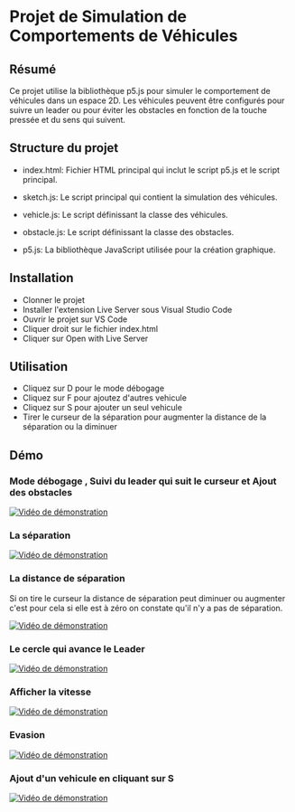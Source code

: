 # Projet de Simulation de Comportements de Véhicules

## Résumé
Ce projet utilise la bibliothèque p5.js pour simuler le comportement de véhicules dans un espace 2D. Les véhicules peuvent être configurés pour suivre un leader ou pour éviter les obstacles en fonction de la touche pressée et du sens qui suivent.

## Structure du projet
* index.html: Fichier HTML principal qui inclut le script p5.js et le script principal.

* sketch.js: Le script principal qui contient la simulation des véhicules.

* vehicle.js: Le script définissant la classe des véhicules.

* obstacle.js: Le script définissant la classe des obstacles.

* p5.js: La bibliothèque JavaScript utilisée pour la création graphique.

## Installation
* Clonner le projet
* Installer l'extension Live Server sous Visual Studio Code
* Ouvrir le projet sur VS Code
* Cliquer droit sur le fichier index.html
* Cliquer sur Open with Live Server

## Utilisation
* Cliquez sur D pour le mode débogage 
* Cliquez sur F pour ajoutez d'autres vehicule
* Cliquez sur S pour ajouter un seul vehicule
* Tirer le curseur de la séparation pour augmenter la distance de la séparation ou la diminuer

## Démo

### Mode débogage , Suivi du leader qui suit le curseur et Ajout des obstacles

[![Vidéo de démonstration](https://github.com/SAMIHA88/Elhajjam_Jeux_AI/assets/81178741/d05c003a-4ff7-45a2-9cf2-7e46f630a3ea)](https://github.com/SAMIHA88/Elhajjam_Jeux_AI/assets/81178741/d05c003a-4ff7-45a2-9cf2-7e46f630a3ea)


### La séparation 
[![Vidéo de démonstration](https://github.com/SAMIHA88/Elhajjam_Jeux_AI/assets/81178741/ed3e33c0-0949-4d3d-9a18-6ae00382e4bc)](https://github.com/SAMIHA88/Elhajjam_Jeux_AI/assets/81178741/ed3e33c0-0949-4d3d-9a18-6ae00382e4bc)


### La distance de séparation 
Si on tire le curseur la distance de séparation peut diminuer ou augmenter c'est pour cela si elle est à zéro on constate qu'il n'y a pas de séparation.

[![Vidéo de démonstration](https://github.com/SAMIHA88/Elhajjam_Jeux_AI/issues/5#issue-2011085207)](https://github.com/SAMIHA88/Elhajjam_Jeux_AI/issues/5#issue-2011085207)


### Le cercle qui avance le Leader 
[![Vidéo de démonstration](https://github.com/SAMIHA88/Elhajjam_Jeux_AI/assets/81178741/b4b09ad7-43a5-439a-b64e-b4e1837b6b4e)](https://github.com/SAMIHA88/Elhajjam_Jeux_AI/assets/81178741/b4b09ad7-43a5-439a-b64e-b4e1837b6b4e)

### Afficher la vitesse
[![Vidéo de démonstration](https://github.com/SAMIHA88/Elhajjam_Jeux_AI/issues/6#issue-2011087429)](https://github.com/SAMIHA88/Elhajjam_Jeux_AI/issues/6#issue-2011087429)

### Evasion
[![Vidéo de démonstration](https://drive.google.com/file/d/1VAYy_7UN_MAaXLbMfm6kyCLk9LAT4EVX/view?usp=sharing)](https://drive.google.com/file/d/1VAYy_7UN_MAaXLbMfm6kyCLk9LAT4EVX/view?usp=sharing)

### Ajout d'un vehicule en cliquant sur S
[![Vidéo de démonstration](https://drive.google.com/file/d/1inSWejZKpj8POhUFAuCgqV1LpaAp_yiw/view?usp=sharing)](https://drive.google.com/file/d/1inSWejZKpj8POhUFAuCgqV1LpaAp_yiw/view?usp=sharing)





